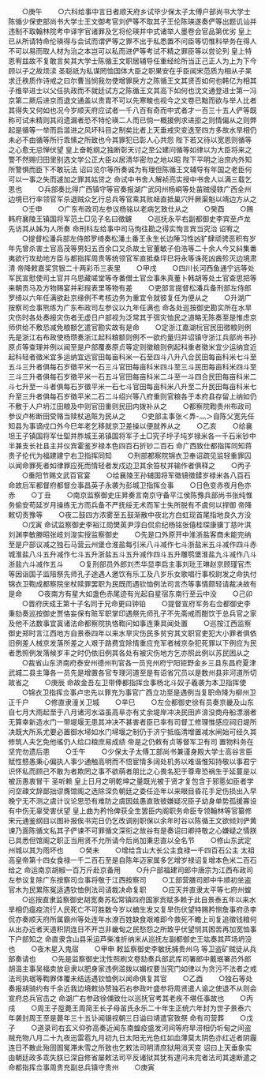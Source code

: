 <!-- { "loadSidebar": true } -->
　　○庚午
　　○六科给事中言日者顺天府乡试毕少保太子太傅户部尚书大学士陈循少保吏部尚书大学士王文御考官刘俨等不取其子王伦陈瑛遂奏俨等出题讥讪并违制不取翰林院考中译字官诸罪及乞将伦瑛并中式诸举人墨卷会官品第优劣  皇上已从所请特命伦瑛得与会试而谓俨等之罪不出于私悉置不问臣等切惟科举务在得人不可以易而取人材为治之本岂可以私而进俨等考试不精之罪臣等以尝论列  皇上特恩宥兹故不复敢言矣其大学士陈循王文职居辅导任重经纶所当正己正人为上为下今顾以子之故烦渎  圣聪祇为私谋罔恤国体大臣之职果安在乎臣闻宋范质为相从子杲求迁秩质作诗戒之曰尔曹当悯我勿使增罪戾方之陈循王文其贤否如何也韩亿为相其子维举进士以父任执政而不就廷试方之陈循王文其高下如何也沈文通登进士第一冯京第二厥后进京而退文通盖以贵胄不可以先寒畯也视今之文卷已黜而欲与举人比者其得失又何如也况今岁顺天府应试者一千八百有奇而中式者才一百三十五人俨等既称可试未精则其闷遗漏者恐不特伦瑛二人而已倘一概援例求进拒之则情偏从之则弊起是循等一举而启滥进之风坏科目之制矣比者上天垂戒灾变迭至四方多故水旱相仍未必不由循等所行乖愫之所致也今其罪犯已彰人心共怨  陛下若又待以宽恩则循等之心愈无忌惮伏望  皇上奋乾纲之独断彰天讨之至公建问循等如律以为大臣将来之警不然赐归田里别选文学公正大臣以居清华密勿之地以昭  陛下平明之治庶内外知所警惧而臣下不敢玩法  诏曰览尔等所奏诚为有理但陈循王文辅导有年国之老臣何可以一事之失而遽加之罪其姑贷之  命试中书舍人解祯亮实授中书舍人以满三载乞恩也
　　○兵部奏比得广西镇守等官奏报湖广武冈州杨峒等处苖贼侵轶广西全州边境已行率领官军杀退贼众乞行总兵等官乘其败衄直抵巢穴歼厥渠魁以靖边方从之
　　○壬申
　　○广东布政司左参议杨铭以老病乞致仕从之
　　○癸酉
　　○赐韩府襄陵王镇国将军范土□见子名曰徵鑢
　　○巡抚永平右副都御史李宾至卢龙先访其从姊为人所奏  命刑科左给事中司马恂往勘之得实恂言宾当究治  诏宥之
　　○提督松潘兵部左侍郎罗绮奏松潘土番王永生长边陲习性凶犷肆顽骋恶积有岁年先曾杀害土官高茂等男妇五百余口又杀故土官董敏子伯浩等二十余人今又紏集番夷欲行攻劫地方臣与都指挥周贵等统领官军直抵桑坪巳将永等诛死凶酋殄灭边境肃清  帝降敕嘉奖赏银二十两彩币三表里
　　○甲戌
　　○四川长河西鱼通宁远等处军民宣慰使司土官并乌思藏嗟堂等寺番僧土官佥事朱真董卜韩胡等处土官查思把等来朝贡马及方物赐宴并彩叚表里等物有差
　　○吏部言提督松潘兵备刑部左侍郎罗绮以六年任满欲赴京缘例不考核边务为重宜令就彼复任为便从之
　　○升湖广按察司佥事熊练为广东布政司左参议以九年任满也  命各处巡按御史勘实所在水旱灾伤时各处奏报灾伤者无虚日户部视为泛常其于弭灾恤民之道略无陈奏至是惟虑京师供给不敷恐减免粮额乞遣官勘实故有是命
　　○定浙江嘉湖杬官民田徵粮则例先是浙江右布政使杨瓒奏浙江起科粮额则例不一欲约量归并诏镇守浙江兵部尚书孙原贞等查理并例以闻至是户部覆奏原贞等定则徵粮则例起科重者徵米宜少运纳宜近起科轻者徵米宜多运纳宜远官田每亩科米一石至四斗八升八合民田每亩科米七斗至五斗三升者俱每石岁徵平米一石三斗官田每亩科米四斗至三斗民田每亩科米四斗至三斗三升者俱每石岁徵平米一石五斗官田每亩科米二斗至一斗四合民田每亩科米二斗七升至一斗者俱每石岁徵平米一石七斗官田每亩科米八升至二升民田每亩科米七升至三升者俱每石岁徵平米二石二斗绍兴等八府重则官粮各于本府县存留上纳如仍不敷于人户坍江田粮及中则官田重则民田内拨补从之
　　○都察院鞫贵州布政司参议卢彬断田受赂当赎杖追赃为民从之
　　○吏部主事张＜馵-灬＞自陈父宽先任知县为事谪戍口外今巳年老乞移就京卫差操以便就养从之
　　○乙亥
　　○给襄坦王子镇国将军仕堲并胙城王弟镇国将军子土□究子垀子坉岁禄米各一千石米钞中半兼支长社县主并仪宾霍鉴岁禄本色四百石折钞二百石  命广西致仕都指挥同知蒋贵子伦代为福建建宁右卫指挥同知
　　○刑部都察院锦衣卫奉诏疏见监轻重罪囚以闻命罪死者如律罪应死而情轻者发戍边卫其余笞杖并输作者俱释之
　　○丙子
　　○重阳节赐文武百官宴
　　○给襄陵王孙辅国将军徵镜徵鍒岁禄米各八百石  命故后军都督府都督佥事昌英子永袭为彭城卫指挥佥事
　　○日色变赤夜月色亦赤
　　○丁丑
　　○南京监察御史庄昇奏言南京守备平江侯陈豫兵部尚书张纯惟务偷安苟延岁月操练无方而兵备不严抚绥无术而军士失所脱有不虞何以捍御  帝降敕切责豫等
　　○夜二鼓四方浓雾至五鼓渐散中夜北方白虹现首尾指地良久方没
　　○戊寅  命试监察御史李裕江勋樊英尹淳白侃俞纪杨铭张僖桂琛康骥丁慈叶淇刘渊李敏滕昭张岐刘浚实授监察御史
　　○先是口外原开中淮浙盐客商未能完纳至是户部议减之独石马营云州堡仓淮盐每引米八斗减作七斗浙盐米五斗减作四斗赤城淮盐八斗五升减作七斗五升浙盐五斗五升减作四斗五升雕鹗堡淮盐九斗减作八斗浙盐六斗减作五斗
　　○复刑部员外郎刘杰华显李启主事刘玭王琳赵京顾瑾官杰等因诣国子监陪祭先师孔子途遇人邀饮有乐工及八岁乐女歌唱行事校尉发之命执付锦衣卫鞫成都察院坐杖赎罪罢职为民既而遇钦恤例法司言杰等事情颇轻请裁决故有是命
　　○夜南方有星大如盏色赤尾迹有光起自星宿东南行至云中没
　　○己卯
　　○晋府庆成王第十子名同于兄命更曰钟铂
　　○提督宣府军务右佥都御史李秉劾奏巡按御史贾恪妄保有赃军职掌印遇祭先师孔子不先斋戒而酣饮于总兵官之家及他不法数事宜寘诸法命都察院执恪鞫问如事连秉具闻处置
　　○巡按江西监察御史郑时言江西地方自景泰四年以来水旱灾伤民多贫穷其文职官吏犯大小罪者俱依旧例差人械京发落所差之人艰于路费宜除情重应充军者械京杂犯死罪以下例应为民者悉照例发落候岁丰之时仍依旧例其各处有被灾伤地方乞亦照此例以苏民困从之
　　○裁省山东济南府泰安州德州判官各一员兖州府宁阳钜野金乡三县东昌府夏津武城二县主簿各一员先是增置各官专理河道至是有诏省冗员以是数州县非河道所切故省之
　　○庚辰  命故金吾左卫带俸都指挥佥事杨北斗奴子羲袭为本卫指挥使
　　○锦衣卫指挥佥事卢忠先以罪充为事官广西立功至是遇例当复职命降为柳州卫正千户
　　○修直隶潼关卫城
　　○辛巳
　　○左佥都御史徐有员奏京畿及山东自七月大雨起至于八月诸河水溢虽高阜亦有丈余堤岸冲决民田庐渰没商舟船漂溺者无算幸新造水门一带堤堰无患其冲决不甚害者臣已率有司督工修理惟感应祠旧堤所决既大所系尤要必置御水埽如水门埽堰之制仍于济宁抵临清增置减水闸始可经久其修筑人夫乞免他徭仍人给口粮庶易成绩  帝是之仍敕有贞等督军卫有司  置物料务在坚完勿遗后患
　　○壬午
　　○少保太子太傅工部尚书兼谨身殿大学士高谷言臣赋性戆愚秉心偏执人事少通触高明而不悟宦情多阔处机务以难谐惟知持敬以事君宁识怀私而顾己不敢为者欺罔之事不欲萌者朋比之心畏名犯于尊卑恐祸生于延蔓是以被沥愚衷冒干  圣听赖  皇上日月之明乾坤之量既光被于贤才复包含于邪慝如臣者学问空疎文辞鄙拙谬膺馆阁之选除深负朝廷之委任迩年以来眼目昏花手足伤损出入早晚宁无不测之虞计议论思恐有难防之虞因兹愚直致彼嫌疑况臣子幼身单势孤援寡设有中伤无辜受害伏望  皇上曲为矜怜俾获全生罢臣内阁职务命臣专领翰林等官纂修宋元通鉴纲目以图补报俟书完日仍乞改调别职保以余年时谷以陈循王文欲倾刘俨黄谏乃面陈循文私其子俨谏不可罪循文深衔之故谷有是奏诏曰卿持敬之心嫌疑之情朕已具悉但馆阁之职正当用贤不允所请今后尚加秉忠直以全名节
　　○修山东武定州城以其为雨坏也
　　○癸未
　　○增给含山大长公主食禄一千四百石公主  太祖高皇帝第十四女食禄一千二百石至是自陈年迈家属多乞增岁禄诏复增本色米二百石给之  命运南京胡椒一百万斤赴京备用
　　○升户部福建司郎中唐宗为江西布政司左参议复除广东按察司佥事将敬于江西按察司
　　○工部营膳司郎中牛顺初坐盗官木为民累陈冤适遇钦恤例法司请裁决命复职
　　○应天并直隶太平等七府州蝗
　　○巡按直隶监察御史胡宽奏苏松常镇四府国家贡赋多赖于此自景泰五年以来水旱相仍瘟疫流行人民死亡不可胜数今岁以蝻生发又复旱伤伏望特赐矜恻詹事府丞李侃亦奏顺天府所属霸州等处连年水潦百姓缺食艰难即今救死不瞻上司复追徵钱粮何从出办近者天道积阴连日不开岂非畿甸之民愁怨之所致乎伏望悯其困苦再加宽恤事下户部知之  命直隶含山县采运芦柴准折纳米从巡抚左副都御史王竑奏其芦场坍没也
　　○夜木星入鬼宿
　　○甲申  敕监察御史李敏抚捕贵州乌  等卫盗矿贼徒从兵部奏请也
　　○先是监察御史沈性照刷文卷劾奏兵部武库司署郎中戴珉署员外郎胡温主事吴福卖放皂隶以肥身家违例滥拨以媚权要当究门如律以为贪污不法者之戒法司执珉等鞫罪体覆未结适遇钦恤例以闻命俱复其官
　　○乙酉
　　○独石等处奏报胡骑约有千余近我边境敕协赞独石右参政叶盛参将周贤遣人谕之使退不从则会宣府总兵官击之  命湖广右参政徐俌致仕以巡抚官考其老疾不堪任事故也
　　○丙戌
　　○周王子垕薨王周简王长子母苖氏永乐二十年生正统六年封为世子景泰六年袭封周王至是薨年三十五讣闻辍视朝三日谥曰靖遣官致祭  命有司营葬
　　○戊子
　　○道录司右玄义仰弥高奏近闻东南蝗疫盛发河间等府旱涝相仍圻甸之间盗贼充物八月二十九夜迅雷雹九月初九日太阳无光色红如血薄莫太阴色亦红近者阴霾连日不散此殆囹圄冤滞未雪之所致也乞敕法司明清庶狱用消天变  诏曰上天垂象实由朝廷政多乖失朕已深自修省屡敕法司平反诸狱其犹有逮问未完者法司其速断遣之  命都指挥佥事周贵充副总兵镇守贵州
　　○庚寅
